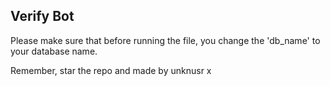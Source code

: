 ## Verify Bot

Please make sure that before running the file, you change the 'db_name' to your database name. 

Remember, star the repo and made by unknusr x
